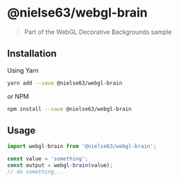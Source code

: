 
# @nielse63/webgl-brain

> Part of the WebGL Decorative Backgrounds sample

## Installation

Using Yarn
```bash
yarn add --save @nielse63/webgl-brain
```

or NPM
```bash
npm install --save @nielse63/webgl-brain
```

## Usage

```js
import webgl-brain from '@nielse63/webgl-brain';

const value = 'something';
const output = webgl-brain(value);
// do something...
```
    